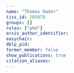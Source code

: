```yaml
---
name: "Thomas Hader"
tiss_id: 285070
groups: []
roles: ["phd"]
arxiv_author_identifier:
easychair:
dblp_pid:
former_member: false
show_publications: true
citation_aliases:
---
```


<!--
Your custom content goes here.
-->